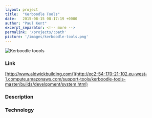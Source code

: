 ```yaml
---
layout: project
title:  "Kerboodle Tools"
date:   2015-08-15 08:17:19 +0000
author: "Paul Kent"
excerpt_separator: <!-- more -->
permalink: '/projects/:path'
picture: '/images/kerboodle-tools.png'
---
```

![Kerboodle toools]({{site.baseurl}}/images/kerboodle-tools.png)<!-- more -->

### Link
[http://www.aldwickbuilding.com/](http://ec2-54-170-21-102.eu-west-1.compute.amazonaws.com/support-tools/kerboodle-tools-master/builds/development/system.html)

### Description

### Technology
